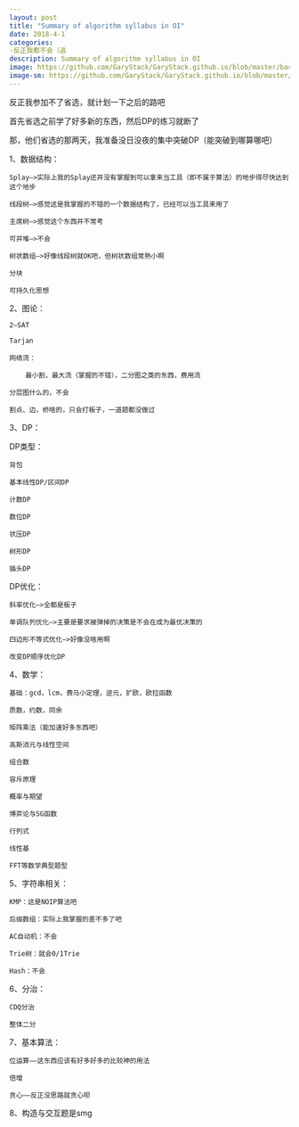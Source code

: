 ```yaml
---
layout: post
title: "Summary of algorithm syllabus in OI"
date: 2018-4-1
categories:
-反正我都不会（逃
description: Summary of algorithm syllabus in OI
image: https://github.com/GaryStack/GaryStack.github.io/blob/master/background/Other/%E9%9D%9E%E5%8A%A8%E6%BC%AB/555561.jpg?raw=true
image-sm: https://github.com/GaryStack/GaryStack.github.io/blob/master/background/Other/%E9%9D%9E%E5%8A%A8%E6%BC%AB/555561.jpg?raw=true
---
```

反正我参加不了省选，就计划一下之后的路吧

首先省选之前学了好多新的东西，然后DP的练习就断了

那，他们省选的那两天，我准备没日没夜的集中突破DP（能突破到哪算哪吧）

1、数据结构：

   	Splay—>实际上我的Splay还并没有掌握到可以拿来当工具（即不属于算法）的地步得尽快达到这个地步
   
   	线段树—>感觉这是我掌握的不错的一个数据结构了，已经可以当工具来用了
   
   	主席树—>感觉这个东西并不常考
   
   	可并堆—>不会
   
   	树状数组—>好像线段树就OK吧，但树状数组常熟小啊
   
   	分块
   
   	可持久化思想
   
2、图论：
	
  	2—SAT
	
 	Tarjan
	
	网络流：
	
      	最小割，最大流（掌握的不错），二分图之类的东西，费用流
	
 	分层图什么的，不会
	
  	割点、边，桥啥的，只会打板子，一道题都没做过
	
3、DP：

  DP类型：
    
    背包
	  
    基本线性DP/区间DP
	  
    计数DP
	  
    数位DP
	  
    状压DP
	  
    树形DP
	  
    插头DP
  
  DP优化：
	  
    斜率优化—>全都是板子
	  
    单调队列优化—>主要是要求被弹掉的决策是不会在成为最优决策的
	  
    四边形不等式优化—>好像没啥用啊
	  
    改变DP顺序优化DP
4、数学：
	  
    基础：gcd，lcm，费马小定理，逆元，扩欧，欧拉函数
	  
    质数，约数，同余
	  
    矩阵乘法（能加速好多东西吧）
	  
    高斯消元与线性空间
	  
    组合数
	  
    容斥原理
	  
    概率与期望
	
    博弈论与SG函数
	  
    行列式
	
    线性基
	
    FFT等数学典型题型

5、字符串相关：
	  
    KMP：这是NOIP算法吧
	
    后缀数组：实际上我掌握的差不多了吧
	
    AC自动机：不会
	
    Trie树：就会0/1Trie
	
    Hash：不会

6、分治：
	
    CDQ分治
	
    整体二分
  
7、基本算法：
	
    位运算——这东西应该有好多好多的比较神的用法
	  
    倍增
	  
    贪心——反正没思路就贪心呗

8、构造与交互题是smg
